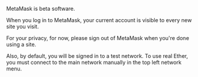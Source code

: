 MetaMask is beta software. 

When you log in to MetaMask, your current account is visible to every new site you visit.

For your privacy, for now, please sign out of MetaMask when you're done using a site.

Also, by default, you will be signed in to a test network. To use real Ether, you must connect to the main network manually in the top left network menu.

